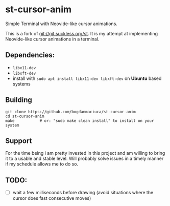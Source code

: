 # st-cursor-anim
Simple Terminal with Neovide-like cursor animations.

This is a fork of [git://git.suckless.org/st](). It is my attempt at implementing Neovide-like cursor animations in a terminal.

## Dependencies:
- `libx11-dev`
- `libxft-dev`
- install with `sudo apt install libx11-dev libxft-dev` on **Ubuntu** based systems

## Building
```
git clone https://github.com/bogdanmaciuca/st-cursor-anim
cd st-cursor-anim
make           # or: "sudo make clean install" to install on your system
```

## Support
For the time being i am pretty invested in this project and am willing to bring it to a usable and stable level. Will probably solve issues in a timely manner if my schedule allows me to do so.

## TODO:
- [ ] wait a few milliseconds before drawing (avoid situations where the cursor does fast consecutive moves)

